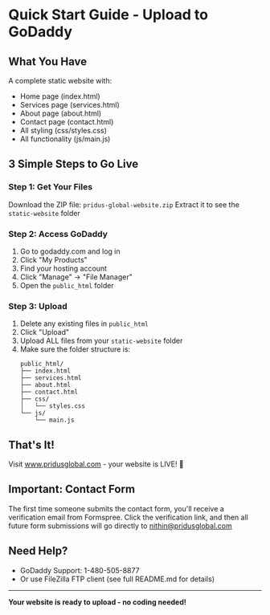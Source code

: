 # Quick Start Guide - Upload to GoDaddy

## What You Have
A complete static website with:
- Home page (index.html)
- Services page (services.html)
- About page (about.html)  
- Contact page (contact.html)
- All styling (css/styles.css)
- All functionality (js/main.js)

## 3 Simple Steps to Go Live

### Step 1: Get Your Files
Download the ZIP file: `pridus-global-website.zip`
Extract it to see the `static-website` folder

### Step 2: Access GoDaddy
1. Go to godaddy.com and log in
2. Click "My Products"
3. Find your hosting account
4. Click "Manage" → "File Manager"
5. Open the `public_html` folder

### Step 3: Upload
1. Delete any existing files in `public_html`
2. Click "Upload"
3. Upload ALL files from your `static-website` folder
4. Make sure the folder structure is:
   ```
   public_html/
   ├── index.html
   ├── services.html
   ├── about.html
   ├── contact.html
   ├── css/
   │   └── styles.css
   └── js/
       └── main.js
   ```

## That's It!
Visit www.pridusglobal.com - your website is LIVE! 🎉

## Important: Contact Form
The first time someone submits the contact form, you'll receive a verification email from Formspree. Click the verification link, and then all future form submissions will go directly to nithin@pridusglobal.com

## Need Help?
- GoDaddy Support: 1-480-505-8877
- Or use FileZilla FTP client (see full README.md for details)

---

**Your website is ready to upload - no coding needed!**
